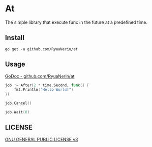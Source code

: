 # At

The simple library that execute func in the future at a predefined time.

## Install

```shell
go get -u github.com/RyuaNerin/at
```

## Usage

[GoDoc - github.com/RyuaNerin/at](https://godoc.org/github.com/RyuaNerin/at)

```go
job := After(2 * time.Second, func() {
    fmt.Println("Hello World!")
})

job.Cancel()

job.Wait(0)
```

## LICENSE

[GNU GENERAL PUBLIC LICENSE v3](LICENSE)
